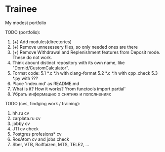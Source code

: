 # Trainee
My modest portfolio

  TODO (portfolio):
1. (+) Add modules(directories)
2. (+) Remove unnesessery files, so only needed ones are there
3. (+) Remove Withdrawal and Replenishment features from Deposit mode. These do not work.
4. Think abount distinct repository with its own name, like "Dornid/CustomCalculator".
5. Format code:
  5.1 *.c *.h with clang-format
  5.2 *.c *.h with cpp_check
  5.3 *.py with ???
6. Place 'index.md' as README.md
7. What is it? How it works? 'from functools import partial'
8. Убрать информацию о снятиях и пополнениях

  TODO (cvs, findging work / training):
1. hh.ru cv
2. zarplata.ru cv
3. jobby cv
4. JTI cv check
5. Postgres profesions* cv
6. RosAtom cv and jobs check
7. Sber, VTB, Roiffaizen, MTS, TELE2, ...

